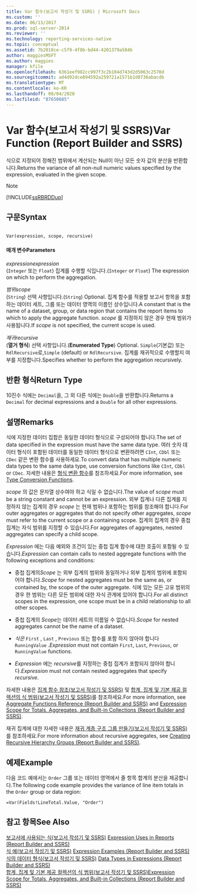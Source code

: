 ```yaml
---
title: Var 함수(보고서 작성기 및 SSRS) | Microsoft Docs
ms.custom: ''
ms.date: 06/13/2017
ms.prod: sql-server-2014
ms.reviewer: ''
ms.technology: reporting-services-native
ms.topic: conceptual
ms.assetid: 7b2018ce-c5f9-4f8b-bd44-4201379a584b
author: maggiesMSFT
ms.author: maggies
manager: kfile
ms.openlocfilehash: 6361eef982cc997f3c2b104d743d2d5063c2570d
ms.sourcegitcommit: ad4d92dce894592a259721a1571b1d8736abacdb
ms.translationtype: MT
ms.contentlocale: ko-KR
ms.lasthandoff: 08/04/2020
ms.locfileid: "87650685"
---
```

# <a name="var-function-report-builder-and-ssrs"></a><span data-ttu-id="a79c9-102">Var 함수(보고서 작성기 및 SSRS)</span><span class="sxs-lookup"><span data-stu-id="a79c9-102">Var Function (Report Builder and SSRS)</span></span>
  <span data-ttu-id="a79c9-103">식으로 지정되어 정해진 범위에서 계산되는 Null이 아닌 모든 숫자 값의 분산을 반환합니다.</span><span class="sxs-lookup"><span data-stu-id="a79c9-103">Returns the variance of all non-null numeric values specified by the expression, evaluated in the given scope.</span></span>  
  
> [!NOTE]  
>  [!INCLUDE[ssRBRDDup](../../includes/ssrbrddup-md.md)]  
  
## <a name="syntax"></a><span data-ttu-id="a79c9-104">구문</span><span class="sxs-lookup"><span data-stu-id="a79c9-104">Syntax</span></span>  
  
```  
  
Var(expression, scope, recursive)  
```  
  
#### <a name="parameters"></a><span data-ttu-id="a79c9-105">매개 변수</span><span class="sxs-lookup"><span data-stu-id="a79c9-105">Parameters</span></span>  
 <span data-ttu-id="a79c9-106">*expression*</span><span class="sxs-lookup"><span data-stu-id="a79c9-106">*expression*</span></span>  
 <span data-ttu-id="a79c9-107">(`Integer` 또는 `Float`) 집계를 수행할 식입니다.</span><span class="sxs-lookup"><span data-stu-id="a79c9-107">(`Integer` or `Float`) The expression on which to perform the aggregation.</span></span>  
  
 <span data-ttu-id="a79c9-108">*범위*</span><span class="sxs-lookup"><span data-stu-id="a79c9-108">*scope*</span></span>  
 <span data-ttu-id="a79c9-109">(`String`) 선택 사항입니다.</span><span class="sxs-lookup"><span data-stu-id="a79c9-109">(`String`) Optional.</span></span> <span data-ttu-id="a79c9-110">집계 함수를 적용할 보고서 항목을 포함하는 데이터 세트, 그룹 또는 데이터 영역의 이름인 상수입니다.</span><span class="sxs-lookup"><span data-stu-id="a79c9-110">A constant that is the name of a dataset, group, or data region that contains the report items to which to apply the aggregate function.</span></span> <span data-ttu-id="a79c9-111">*scope* 를 지정하지 않은 경우 현재 범위가 사용됩니다.</span><span class="sxs-lookup"><span data-stu-id="a79c9-111">If *scope* is not specified, the current scope is used.</span></span>  
  
 <span data-ttu-id="a79c9-112">*재귀*</span><span class="sxs-lookup"><span data-stu-id="a79c9-112">*recursive*</span></span>  
 <span data-ttu-id="a79c9-113">(**열거 형식**) 선택 사항입니다.</span><span class="sxs-lookup"><span data-stu-id="a79c9-113">(**Enumerated Type**) Optional.</span></span> <span data-ttu-id="a79c9-114">`Simple`(기본값) 또는 `RdlRecursive`로,</span><span class="sxs-lookup"><span data-stu-id="a79c9-114">`Simple` (default) or `RdlRecursive`.</span></span> <span data-ttu-id="a79c9-115">집계를 재귀적으로 수행할지 여부를 지정합니다.</span><span class="sxs-lookup"><span data-stu-id="a79c9-115">Specifies whether to perform the aggregation recursively.</span></span>  
  
## <a name="return-type"></a><span data-ttu-id="a79c9-116">반환 형식</span><span class="sxs-lookup"><span data-stu-id="a79c9-116">Return Type</span></span>  
 <span data-ttu-id="a79c9-117">10진수 식에는 `Decimal`을, 그 외 다른 식에는 `Double`을 반환합니다.</span><span class="sxs-lookup"><span data-stu-id="a79c9-117">Returns a `Decimal` for decimal expressions and a `Double` for all other expressions.</span></span>  
  
## <a name="remarks"></a><span data-ttu-id="a79c9-118">설명</span><span class="sxs-lookup"><span data-stu-id="a79c9-118">Remarks</span></span>  
 <span data-ttu-id="a79c9-119">식에 지정한 데이터 집합은 동일한 데이터 형식으로 구성되어야 합니다.</span><span class="sxs-lookup"><span data-stu-id="a79c9-119">The set of data specified in the expression must have the same data type.</span></span> <span data-ttu-id="a79c9-120">여러 숫자 데이터 형식이 포함된 데이터를 동일한 데이터 형식으로 변환하려면 `CInt`, `CDbl` 또는 `CDec` 같은 변환 함수를 사용하세요.</span><span class="sxs-lookup"><span data-stu-id="a79c9-120">To convert data that has multiple numeric data types to the same data type, use conversion functions like `CInt`, `CDbl` or `CDec`.</span></span> <span data-ttu-id="a79c9-121">자세한 내용은 [형식 변환 함수](https://go.microsoft.com/fwlink/?LinkId=96142)를 참조하세요.</span><span class="sxs-lookup"><span data-stu-id="a79c9-121">For more information, see [Type Conversion Functions](https://go.microsoft.com/fwlink/?LinkId=96142).</span></span>  
  
 <span data-ttu-id="a79c9-122">*scope* 의 값은 문자열 상수여야 하고 식일 수 없습니다.</span><span class="sxs-lookup"><span data-stu-id="a79c9-122">The value of *scope* must be a string constant and cannot be an expression.</span></span> <span data-ttu-id="a79c9-123">외부 집계나 다른 집계를 지정하지 않는 집계의 경우 *scope* 는 현재 범위나 포함하는 범위를 참조해야 합니다.</span><span class="sxs-lookup"><span data-stu-id="a79c9-123">For outer aggregates or aggregates that do not specify other aggregates, *scope* must refer to the current scope or a containing scope.</span></span> <span data-ttu-id="a79c9-124">집계의 집계의 경우 중첩 집계는 자식 범위를 지정할 수 있습니다.</span><span class="sxs-lookup"><span data-stu-id="a79c9-124">For aggregates of aggregates, nested aggregates can specify a child scope.</span></span>  
  
 <span data-ttu-id="a79c9-125">*Expression* 에는 다음 예외와 조건이 있는 중첩 집계 함수에 대한 호출이 포함될 수 있습니다.</span><span class="sxs-lookup"><span data-stu-id="a79c9-125">*Expression* can contain calls to nested aggregate functions with the following exceptions and conditions:</span></span>  
  
-   <span data-ttu-id="a79c9-126">중첩 집계의*Scope* 는 외부 집계의 범위와 동일하거나 외부 집계의 범위에 포함되어야 합니다.</span><span class="sxs-lookup"><span data-stu-id="a79c9-126">*Scope* for nested aggregates must be the same as, or contained by, the scope of the outer aggregate.</span></span> <span data-ttu-id="a79c9-127">식에 있는 모든 고유 범위의 경우 한 범위는 다른 모든 범위에 대한 자식 관계에 있어야 합니다.</span><span class="sxs-lookup"><span data-stu-id="a79c9-127">For all distinct scopes in the expression, one scope must be in a child relationship to all other scopes.</span></span>  
  
-   <span data-ttu-id="a79c9-128">중첩 집계의 *Scope*는 데이터 세트의 이름일 수 없습니다.</span><span class="sxs-lookup"><span data-stu-id="a79c9-128">*Scope* for nested aggregates cannot be the name of a dataset.</span></span>  
  
-   <span data-ttu-id="a79c9-129">*식은* `First` , `Last` , `Previous` 또는 함수를 포함 하지 않아야 합니다 `RunningValue` .</span><span class="sxs-lookup"><span data-stu-id="a79c9-129">*Expression* must not contain `First`, `Last`, `Previous`, or `RunningValue` functions.</span></span>  
  
-   <span data-ttu-id="a79c9-130">*Expression* 에는 *recursive*를 지정하는 중첩 집계가 포함되지 않아야 합니다.</span><span class="sxs-lookup"><span data-stu-id="a79c9-130">*Expression* must not contain nested aggregates that specify *recursive*.</span></span>  
  
 <span data-ttu-id="a79c9-131">자세한 내용은 [집계 함수 참조&#40;보고서 작성기 및 SSRS&#41;](report-builder-functions-aggregate-functions-reference.md) 및 [합계, 집계 및 기본 제공 컬렉션의 식 범위&#40;보고서 작성기 및 SSRS&#41;](expression-scope-for-totals-aggregates-and-built-in-collections.md)를 참조하세요.</span><span class="sxs-lookup"><span data-stu-id="a79c9-131">For more information, see [Aggregate Functions Reference &#40;Report Builder and SSRS&#41;](report-builder-functions-aggregate-functions-reference.md) and [Expression Scope for Totals, Aggregates, and Built-in Collections &#40;Report Builder and SSRS&#41;](expression-scope-for-totals-aggregates-and-built-in-collections.md).</span></span>  
  
 <span data-ttu-id="a79c9-132">재귀 집계에 대한 자세한 내용은 [재귀 계층 구조 그룹 만들기&#40;보고서 작성기 및 SSRS&#41;](creating-recursive-hierarchy-groups-report-builder-and-ssrs.md)를 참조하세요.</span><span class="sxs-lookup"><span data-stu-id="a79c9-132">For more information about recursive aggregates, see [Creating Recursive Hierarchy Groups &#40;Report Builder and SSRS&#41;](creating-recursive-hierarchy-groups-report-builder-and-ssrs.md).</span></span>  
  
## <a name="example"></a><span data-ttu-id="a79c9-133">예제</span><span class="sxs-lookup"><span data-stu-id="a79c9-133">Example</span></span>  
 <span data-ttu-id="a79c9-134">다음 코드 예에서는 `Order` 그룹 또는 데이터 영역에서 줄 항목 합계의 분산을 제공합니다.</span><span class="sxs-lookup"><span data-stu-id="a79c9-134">The following code example provides the variance of line item totals in the `Order` group or data region:</span></span>  
  
```  
=Var(Fields!LineTotal.Value, "Order")  
```  
  
## <a name="see-also"></a><span data-ttu-id="a79c9-135">참고 항목</span><span class="sxs-lookup"><span data-stu-id="a79c9-135">See Also</span></span>  
 <span data-ttu-id="a79c9-136">[보고서에 사용되는 식&#40;보고서 작성기 및 SSRS&#41;](expression-uses-in-reports-report-builder-and-ssrs.md) </span><span class="sxs-lookup"><span data-stu-id="a79c9-136">[Expression Uses in Reports &#40;Report Builder and SSRS&#41;](expression-uses-in-reports-report-builder-and-ssrs.md) </span></span>  
 <span data-ttu-id="a79c9-137">[식 예&#40;보고서 작성기 및 SSRS&#41;](expression-examples-report-builder-and-ssrs.md) </span><span class="sxs-lookup"><span data-stu-id="a79c9-137">[Expression Examples &#40;Report Builder and SSRS&#41;](expression-examples-report-builder-and-ssrs.md) </span></span>  
 <span data-ttu-id="a79c9-138">[식의 데이터 형식&#40;보고서 작성기 및 SSRS&#41;](expressions-report-builder-and-ssrs.md) </span><span class="sxs-lookup"><span data-stu-id="a79c9-138">[Data Types in Expressions &#40;Report Builder and SSRS&#41;](expressions-report-builder-and-ssrs.md) </span></span>  
 [<span data-ttu-id="a79c9-139">합계, 집계 및 기본 제공 컬렉션의 식 범위&#40;보고서 작성기 및 SSRS&#41;</span><span class="sxs-lookup"><span data-stu-id="a79c9-139">Expression Scope for Totals, Aggregates, and Built-in Collections &#40;Report Builder and SSRS&#41;</span></span>](expression-scope-for-totals-aggregates-and-built-in-collections.md)  
  
  
